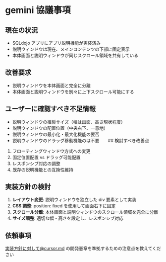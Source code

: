 # gemini 協議事項

## 現在の状況

- SQLdojo アプリにアプリ説明機能が実装済み
- 説明ウィンドウは現在、メインコンテンツの下部に固定表示
- 本体画面と説明ウィンドウが同じスクロール領域を共有している

## 改善要求

- 説明ウィンドウを本体画面と完全に分離
- 本体画面と説明ウィンドウを別々に上下スクロール可能にする

## ユーザーに確認すべき不足情報

- 説明ウィンドウの推奨サイズ（幅は画面、高さ現状程度）
- 説明ウィンドウの配置位置（中央右下、一意地）
- 説明ウィンドウの最小化・最大化機能の要否
- 説明ウィンドウのドラッグ移動機能のは不要　　## 検討すべき改善点

1. フローティングウィンドウ方式への変更
2. 固定位置配置 vs ドラッグ可能配置
3. レスポンシブ対応の調整
4. 既存の説明機能との互換性維持

## 実装方針の検討

1. **レイアウト変更**: 説明ウィンドウを独立した div 要素として実装
2. **CSS 調整**: position: fixed を使用して画面右下に固定
3. **スクロール分離**: 本体画面と説明ウィンドウのスクロール領域を完全に分離
4. **サイズ調整**: 適切な幅・高さを設定し、レスポンシブ対応

## 依頼事項

実装方針に対して@cursor.md の開発憲章を準拠するための注意点を教えてください
